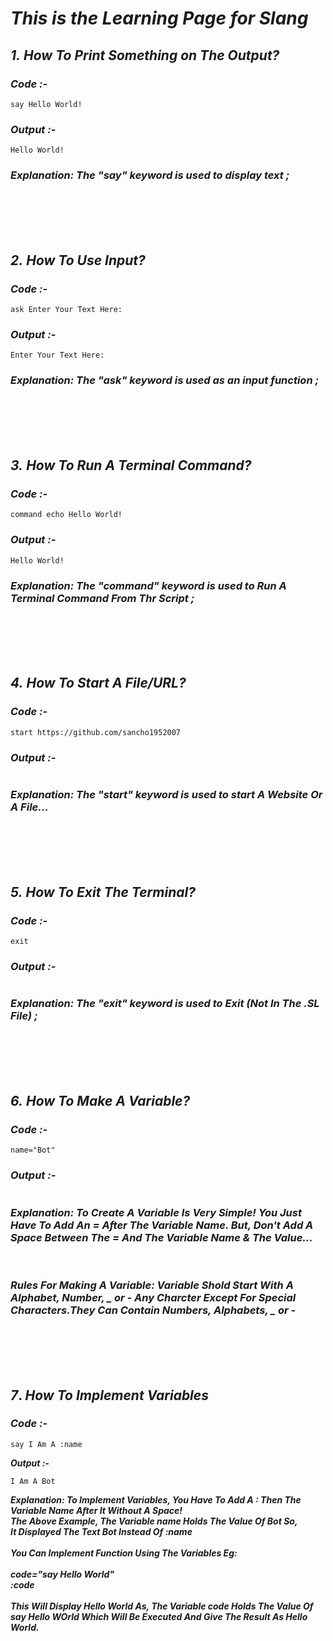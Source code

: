 # *This is the Learning Page for Slang*

## ***1.*** *How To Print Something on The Output?*
### ***Code :-***
```
say Hello World!
```

### ***Output :-***
```
Hello World!
```

### ***Explanation: The "say" keyword is used to display text ;***



<br><br><br><br>



## ***2.*** *How To Use Input?*
### ***Code :-***
```
ask Enter Your Text Here: 
```

### ***Output :-***
```
Enter Your Text Here:
```

### ***Explanation: The "ask" keyword is used as an input function ;***



<br><br><br><br>



## ***3.*** *How To Run A Terminal Command?*
### ***Code :-***
```
command echo Hello World!
```

### ***Output :-***
```
Hello World!
```

### ***Explanation: The "command" keyword is used to Run A Terminal Command From Thr Script ;***



<br><br><br><br>



## ***4.*** *How To Start A File/URL?*
### ***Code :-***
```
start https://github.com/sancho1952007
```

### ***Output :-***
```

```

### ***Explanation: The "start" keyword is used to start A Website Or A File...***



<br><br><br><br>



## ***5.*** *How To Exit The Terminal?*
### ***Code :-***
```
exit
```

### ***Output :-***
```
```

### ***Explanation: The "exit" keyword is used to Exit (Not In The .SL File) ;***


<br><br><br><br>


## ***6.*** *How To Make A Variable?*
### ***Code :-***
```
name="Bot"
```

### ***Output :-***
```
```
### ***Explanation: To Create A Variable Is Very Simple! You Just Have To Add An = After The Variable Name. But, Don't Add A Space Between The = And The Variable Name & The Value...***
<br>

### ***Rules For Making A Variable: Variable Shold Start With A Alphabet, Number, _ or - Any Charcter Except For Special Characters.They Can Contain Numbers, Alphabets, _ or -***


<br><br><br><br>


## ***7***. *How To Implement Variables*
### ***Code :-***
```
say I Am A :name
```

***Output :-***
```
I Am A Bot
```

***Explanation: To Implement Variables, You Have To Add A : Then The Variable Name After It Without A Space!<br> The Above Example, The Variable name Holds The Value Of Bot So,<br>It Displayed The Text Bot Instead Of :name<br><br>You Can Implement Function Using The Variables Eg:<br><br>code="say Hello World"<br>:code<br><br>This Will Display Hello World As, The Variable code Holds The Value Of say Hello WOrld Which Will Be Executed And Give The Result As Hello World.***
